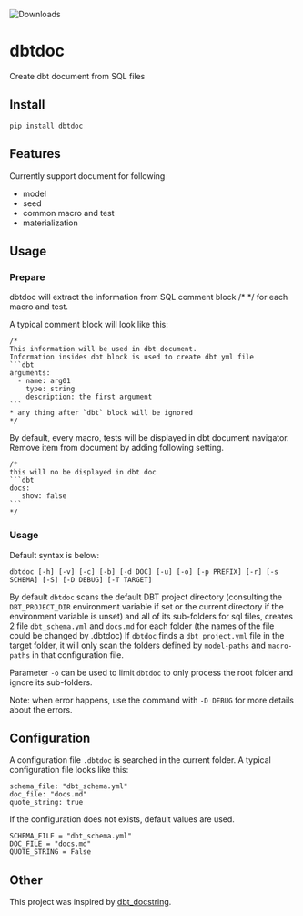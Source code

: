 ![Downloads](https://static.pepy.tech/badge/dbtdoc)


# dbtdoc
Create dbt document from SQL files

## Install
```
pip install dbtdoc
```



## Features
Currently support document for following
- model
- seed
- common macro and test
- materialization

## Usage

### Prepare
dbtdoc will extract the information from SQL comment block /* */ for each macro and test.

A typical comment block will look like this:

~~~
/*
This information will be used in dbt document.
Information insides dbt block is used to create dbt yml file 
```dbt
arguments:
  - name: arg01
    type: string
    description: the first argument
```
* any thing after `dbt` block will be ignored
*/
~~~

By default, every macro, tests will be displayed in dbt document navigator. 
Remove item from document by adding following setting.

~~~
/*
this will no be displayed in dbt doc
```dbt
docs:
   show: false
```
*/
~~~

### Usage
Default syntax is below: 
```
dbtdoc [-h] [-v] [-c] [-b] [-d DOC] [-u] [-o] [-p PREFIX] [-r] [-s SCHEMA] [-S] [-D DEBUG] [-T TARGET]
```

By default `dbtdoc` scans the default DBT project directory (consulting the `DBT_PROJECT_DIR` environment variable if set or the current directory if the environment variable is unset) and all of its sub-folders for sql files, creates 2 file `dbt_schema.yml` and `docs.md` for each folder (the names of the file could be changed by .dbtdoc)
If `dbtdoc` finds a `dbt_project.yml` file in the target folder, it will only scan the folders defined by `model-paths` and `macro-paths` in that configuration file.

Parameter `-o` can be used to limit `dbtdoc` to only process the root folder and ignore its sub-folders.

Note: when error happens, use the command with `-D DEBUG` for more details about the errors.


## Configuration

A configuration file `.dbtdoc` is searched in the current folder. A typical configuration file looks like this:
```.dbtdoc
schema_file: "dbt_schema.yml"
doc_file: "docs.md"
quote_string: true
```

If the configuration does not exists, default values are used.
```
SCHEMA_FILE = "dbt_schema.yml"
DOC_FILE = "docs.md"
QUOTE_STRING = False
```

## Other
This project was inspired by [dbt_docstring](https://github.com/anelendata/dbt_docstring).
